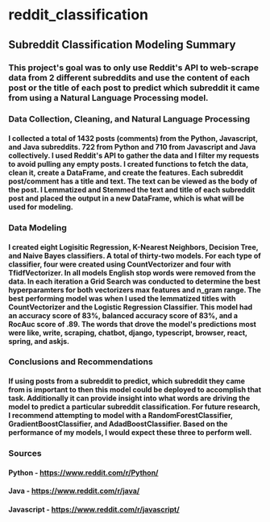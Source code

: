 # reddit_classification

## Subreddit Classification Modeling Summary

### This project's goal was to only use Reddit's API to web-scrape data from 2 different subreddits and use the content of each post or the title of each post to predict which subreddit it came from using a Natural Language Processing model.


### Data Collection, Cleaning, and Natural Language Processing
#### I collected a total of 1432 posts (comments) from the Python, Javascript, and Java subreddits. 722 from Python and 710 from Javascript and Java collectively. I used Reddit's API to gather the data and I filter my requests to avoid pulling any empty posts. I created functions to fetch the data, clean it, create a DataFrame, and create the features. Each subreddit post/comment has a title and text. The text can be viewed as the body of the post. I Lemmatized and Stemmed the text and title of each subreddit post and placed the output in a new DataFrame, which is what will be used for modeling.

### Data Modeling
#### I created eight Logisitic Regression, K-Nearest Neighbors, Decision Tree, and Naive Bayes classifiers. A total of thirty-two models. For each type of classifier, four were created using CountVectorizer and four with TfidfVectorizer. In all models English stop words were removed from the data. In each iteration a Grid Search was conducted to determine the best hyperparamters for both vectorizers max features and n_gram range. The best performing model was when I used the lemmatized titles with CountVectorizer and the Logistic Regression Classifier. This model had an accuracy score of 83%, balanced accuracy score of 83%, and a RocAuc score of .89. The words that drove the model's predictions most were like, write, scraping, chatbot, django, typescript, browser, react, spring, and askjs.

### Conclusions and Recommendations

#### If using posts from a subreddit to predict, which subreddit they came from is important to then this model could be deployed to accomplish that task. Additionally it can provide insight into what words are driving the model to predict a particular subreddit classification. For future research, I recommend attempting to model with a RandomForestClassifier, GradientBoostClassifier, and AdadBoostClassifier. Based on the performance of my models, I would expect these three to perform well. 

### Sources

#### Python - https://www.reddit.com/r/Python/
#### Java - https://www.reddit.com/r/java/
#### Javascript - https://www.reddit.com/r/javascript/